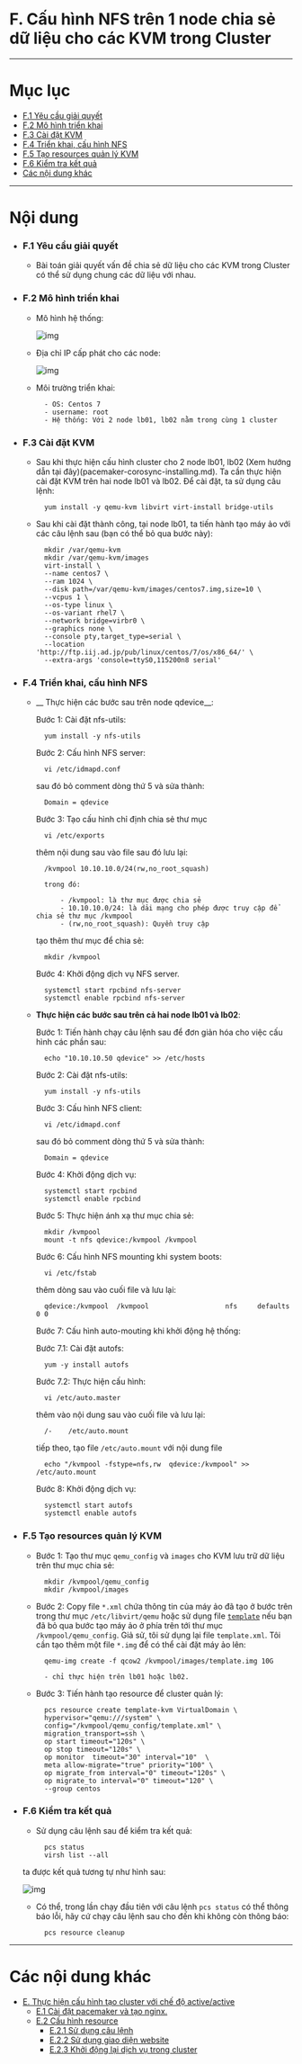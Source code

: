 # F. Cấu hình NFS trên 1 node chia sẻ dữ liệu cho các KVM trong Cluster


____


# Mục lục

- [F.1 Yêu cầu giải quyết](#issue)
- [F.2 Mô hình triển khai](#models)
- [F.3 Cài đặt KVM](#kvm-settings)
- [F.4 Triển khai, cấu hình NFS](#nfs)
- [F.5 Tạo resources quản lý KVM](#resource)
- [F.6 Kiểm tra kết quả](#stat)
- [Các nội dung khác](#contents-other)
____


# Nội dung


- ### <a name="issue">F.1 Yêu cầu giải quyết</a>

	- Bài toán giải quyết vấn đề chia sẻ dữ liệu cho các KVM trong Cluster có thể sử dụng chung các dữ liệu với nhau.

- ### <a name="models">F.2 Mô hình triển khai</a>

	- Mô hình hệ thống:

		![img](../images/sstorage-kvm-model.png)

	- Địa chỉ IP cấp phát cho các node:

		![img](../images/sstorage-kvm-ip.png)

	- Môi trường triển khai:

			- OS: Centos 7
			- username: root
			- Hệ thống: Với 2 node lb01, lb02 nằm trong cùng 1 cluster


- ### <a name="kvm-settings">F.3 Cài đặt KVM</a>

	- Sau khi thực hiện cấu hình cluster cho 2 node lb01, lb02 (Xem hướng dẫn tại đây)(pacemaker-corosync-installing.md). Ta cần thực hiện cài đặt KVM trên hai node lb01 và lb02. Để cài đặt, ta sử dụng câu lệnh:

			yum install -y qemu-kvm libvirt virt-install bridge-utils

	- Sau khi cài đặt thành công, tại node lb01, ta tiến hành tạo máy ảo với các câu lệnh sau (bạn có thể bỏ qua bước này):
			
			mkdir /var/qemu-kvm
			mkdir /var/qemu-kvm/images
			virt-install \
			--name centos7 \
			--ram 1024 \
			--disk path=/var/qemu-kvm/images/centos7.img,size=10 \
			--vcpus 1 \
			--os-type linux \
			--os-variant rhel7 \
			--network bridge=virbr0 \
			--graphics none \
			--console pty,target_type=serial \
			--location 'http://ftp.iij.ad.jp/pub/linux/centos/7/os/x86_64/' \
			--extra-args 'console=ttyS0,115200n8 serial'


- ### <a name="nfs">F.4 Triển khai, cấu hình NFS</a>

	- __ Thực hiện các bước sau trên node qdevice__:

		Bước 1: Cài đặt nfs-utils:

			yum install -y nfs-utils

		Bước 2: Cấu hình NFS server:

			vi /etc/idmapd.conf

		sau đó bỏ comment dòng thứ 5 và sửa thành:

			Domain = qdevice

		Bước 3: Tạo cấu hình chỉ định chia sẻ thư mục

			vi /etc/exports

		thêm nội dung sau vào file sau đó lưu lại:

			/kvmpool 10.10.10.0/24(rw,no_root_squash)

			trong đó:

				- /kvmpool: là thư mục được chia sẻ
				- 10.10.10.0/24: là dải mạng cho phép được truy cập để chia sẻ thư mục /kvmpool
				- (rw,no_root_squash): Quyền truy cập

		tạo thêm thư mục để chia sẻ:

			mkdir /kvmpool

		Bước 4: Khởi động dịch vụ NFS server.

			systemctl start rpcbind nfs-server 
			systemctl enable rpcbind nfs-server 


	- __Thực hiện các bước sau trên cả hai node lb01 và lb02__:

		Bước 1: Tiến hành chạy câu lệnh sau để đơn giản hóa cho việc cấu hình các phần sau:

			echo "10.10.10.50 qdevice" >> /etc/hosts
		
		Bước 2: Cài đặt nfs-utils:

			yum install -y nfs-utils

		Bước 3: Cấu hình NFS client:

			vi /etc/idmapd.conf

		sau đó bỏ comment dòng thứ 5 và sửa thành:

			Domain = qdevice
		
		Bước 4: Khởi động dịch vụ:

			systemctl start rpcbind 
			systemctl enable rpcbind 

		Bước 5: Thực hiện ánh xạ thư mục chia sẻ:

			mkdir /kvmpool
			mount -t nfs qdevice:/kvmpool /kvmpool

		Bước 6: Cấu hình NFS mounting khi system boots:

			vi /etc/fstab

		thêm dòng sau vào cuối file và lưu lại:

			qdevice:/kvmpool  /kvmpool                   nfs     defaults        0 0

		Bước 7: Cấu hình auto-mouting khi khởi động hệ thống:

		Bước 7.1: Cài đặt autofs:

			yum -y install autofs

		Bước 7.2: Thực hiện cấu hình:

			vi /etc/auto.master

		thêm vào nội dung sau vào cuối file và lưu lại:

			/-    /etc/auto.mount

		tiếp theo, tạo file `/etc/auto.mount` với nội dung file

			echo "/kvmpool -fstype=nfs,rw  qdevice:/kvmpool" >> /etc/auto.mount

		Bước 8: Khởi động dịch vụ:

			systemctl start autofs 
			systemctl enable autofs 


- ### <a name="resource">F.5 Tạo resources quản lý KVM</a>

	- Bước 1: Tạo thư mục `qemu_config` và `images` cho KVM lưu trữ dữ liệu trên thư mục chia sẻ:

			mkdir /kvmpool/qemu_config
			mkdir /kvmpool/images

	- Bước 2: Copy file `*.xml` chứa thông tin của máy ảo đã tạo ở bước trên trong thư mục `/etc/libvirt/qemu` hoặc sử dụng file [`template`](https://raw.githubusercontent.com/BoTranVan/ghichep-pacemaker-corosync/master/files/template.xml) nếu bạn đã bỏ qua bước tạo máy ảo ở phía trên tới thư mục `/kvmpool/qemu_config`. Giả sử, tôi sử dụng lại file `template.xml`. Tôi cần tạo thêm một file `*.img` để có thể cài đặt máy ảo lên:

			qemu-img create -f qcow2 /kvmpool/images/template.img 10G

			- chỉ thực hiện trên lb01 hoặc lb02.

	- Bước 3: Tiến hành tạo resource để cluster quản lý:

			pcs resource create template-kvm VirtualDomain \
			hypervisor="qemu:///system" \
			config="/kvmpool/qemu_config/template.xml" \
			migration_transport=ssh \
			op start timeout="120s" \
			op stop timeout="120s" \
			op monitor  timeout="30" interval="10"  \
			meta allow-migrate="true" priority="100" \
			op migrate_from interval="0" timeout="120s" \
			op migrate_to interval="0" timeout="120" \
			--group centos


- ### <a name="stat">F.6 Kiểm tra kết quả</a>

	- Sử dụng câu lệnh sau để kiểm tra kết quả:

			pcs status
			virsh list --all

	ta được kết quả tương tự như hình sau:

	![img](../images/ss-stat.png)

	- Có thể, trong lần chạy đầu tiên với câu lệnh `pcs status` có thể thông báo lỗi, hãy cứ chạy câu lệnh sau cho đến khi không còn thông báo:

			pcs resource cleanup

____


# <a name="contents-other">Các nội dung khác</a>

- [E. Thực hiện cấu hình tạo cluster với chế độ active/active](master-resource.md)
	- [E.1 Cài đặt pacemaker và tạo nginx.](master-resource.md#install)
	- [E.2 Cấu hình resource](master-resource.md#configure)
		- [E.2.1 Sử dụng câu lệnh](master-resource.md#cmd)
		- [E.2.2 Sử dụng giao diện website](master-resource.md#gui)
		- [E.2.3 Khởi động lại dịch vụ trong cluster](master-resource.md#star)
